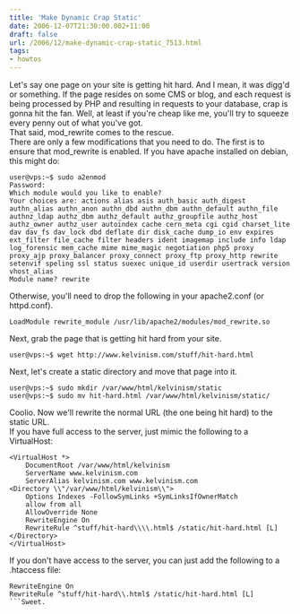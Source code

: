 ```yaml
---
title: 'Make Dynamic Crap Static'
date: 2006-12-07T21:30:00.002+11:00
draft: false
url: /2006/12/make-dynamic-crap-static_7513.html
tags: 
- howtos
---
```


Let's say one page on your site is getting hit hard. And I mean, it was digg'd or something. If the page resides on some CMS or blog, and each request is being processed by PHP and resulting in requests to your database, crap is gonna hit the fan. Well, at least if you're cheap like me, you'll try to squeeze every penny out of what you've got.  
That said, mod_rewrite comes to the rescue.  
There are only a few modifications that you need to do. The first is to ensure that mod_rewrite is enabled. If you have apache installed on debian, this might do:  
  
```
user@vps:~$ sudo a2enmod
Password:
Which module would you like to enable?
Your choices are: actions alias asis auth_basic auth_digest authn_alias authn_anon authn_dbd authn_dbm authn_default authn_file authnz_ldap authz_dbm authz_default authz_groupfile authz_host authz_owner authz_user autoindex cache cern_meta cgi cgid charset_lite dav dav_fs dav_lock dbd deflate dir disk_cache dump_io env expires ext_filter file_cache filter headers ident imagemap include info ldap log_forensic mem_cache mime mime_magic negotiation php5 proxy proxy_ajp proxy_balancer proxy_connect proxy_ftp proxy_http rewrite setenvif speling ssl status suexec unique_id userdir usertrack version vhost_alias
Module name? rewrite 
```  
  
Otherwise, you'll need to drop the following in your apache2.conf (or httpd.conf).  
  
```
LoadModule rewrite_module /usr/lib/apache2/modules/mod_rewrite.so
```  
Next, grab the page that is getting hit hard from your site.  
  
  
```
user@vps:~$ wget http://www.kelvinism.com/stuff/hit-hard.html
```  
Next, let's create a static directory and move that page into it.  
  
  
```
user@vps:~$ sudo mkdir /var/www/html/kelvinism/static
user@vps:~$ sudo mv hit-hard.html /var/www/html/kelvinism/static/
```  
  
Coolio. Now we'll rewrite the normal URL (the one being hit hard) to the static URL.  
If you have full access to the server, just mimic the following to a VirtualHost:  
  
  
```
<VirtualHost *>
    DocumentRoot /var/www/html/kelvinism
    ServerName www.kelvinism.com
    ServerAlias kelvinism.com www.kelvinism.com
<Directory \\"/var/www/html/kelvinism\\">
    Options Indexes -FollowSymLinks +SymLinksIfOwnerMatch
    allow from all
    AllowOverride None
    RewriteEngine On
    RewriteRule ^stuff/hit-hard\\\\.html$ /static/hit-hard.html [L]
</Directory>
</VirtualHost>
```  
  
If you don't have access to the server, you can just add the following to a .htaccess file:  
  
  
```
RewriteEngine On
RewriteRule ^stuff/hit-hard\\.html$ /static/hit-hard.html [L]
```Sweet.